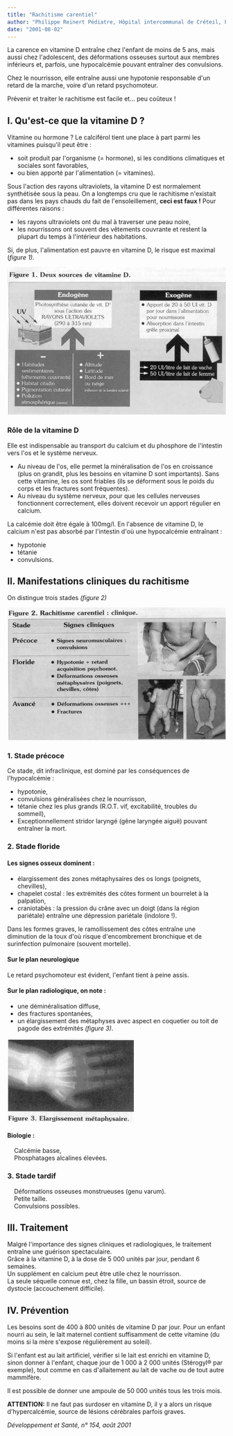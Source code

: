 ```yaml
---
title: "Rachitisme carentiel"
author: "Philippe Reinert Pédiatre, Hôpital intercommunal de Créteil, France."
date: "2001-08-02"
---
```


La carence en vitamine D entraîne chez l'enfant de moins de 5 ans, mais aussi chez l'adolescent, des déformations osseuses surtout aux membres inférieurs et, parfois, une hypocalcémie pouvant entraîner des convulsions.

Chez le nourrisson, elle entraîne aussi une hypotonie responsable d'un retard de la marche, voire d'un retard psychomoteur.

Prévenir et traiter le rachitisme est facile et... peu coûteux !
## I. Qu'est-ce que la vitamine D ?

Vitamine ou hormone ? Le calciférol tient une place à part parmi les vitamines puisqu'il peut être :

*   soit produit par l'organisme (= hormone), si les conditions climatiques et sociales sont favorables,
*   ou bien apporté par l'alimentation (= vitamines).

Sous l'action des rayons ultraviolets, la vitamine D est normalement synthétisée sous la peau. On a longtemps cru que le rachitisme n'existait pas dans les pays chauds du fait de l'ensoleillement, **ceci est faux !** Pour différentes raisons :

*   les rayons ultraviolets ont du mal à traverser une peau noire,
*   les nourrissons ont souvent des vêtements couvrante et restent la plupart du temps à l'intérieur des habitations.

Si, de plus, l'alimentation est pauvre en vitamine D, le risque est maximal (_figure_ _1)._

![](i933-1.jpg)


### Rôle de la vitamine D

Elle est indispensable au transport du calcium et du phosphore de l'intestin vers l'os et le système nerveux.

*   Au niveau de l'os, elle permet la minéralisation de l'os en croissance (plus on grandit, plus les besoins en vitamine D sont importants). Sans cette vitamine, les os sont friables (ils se déforment sous le poids du corps et les fractures sont fréquentes).
*   Au niveau du système nerveux, pour que les cellules nerveuses fonctionnent correctement, elles doivent recevoir un apport régulier en calcium.

La calcémie doit être égale à 100mg/l. En l'absence de vitamine D, le calcium n'est pas absorbé par l'intestin d'où une hypocalcémie entraînant :

*   hypotonie
*   tétanie
*   convulsions.

## Il. Manifestations cliniques du rachitisme

On distingue trois stades _(figure 2)_

![](i933-2.jpg)


### 1. Stade précoce

Ce stade, dit infraclinique, est dominé par les conséquences de l'hypocalcémie :

*   hypotonie,
*   convulsions généralisées chez le nourrisson,
*   tétanie chez les plus grands (R.O.T. vif, excitabilité, troubles du sommeil),
*   Exceptionnellement stridor laryngé (gêne laryngée aiguë) pouvant entraîner la mort.

### 2. Stade floride

#### Les **signes osseux** dominent :

*   élargissement des zones métaphysaires des os longs (poignets, chevilles),
*   chapelet costal : les extrémités des côtes forment un bourrelet à la palpation,
*   craniotabès : la pression du crâne avec un doigt (dans la région pariétale) entraîne une dépression pariétale (indolore !).

Dans les formes graves, le ramollissement des côtes entraîne une diminution de la toux d'où risque d'encombrement bronchique et de surinfection pulmonaire (souvent mortelle).

#### Sur le plan neurologique

Le retard psychomoteur est évident, l'enfant tient à peine assis.

#### Sur le plan radiologique, on note :

*   une déminéralisation diffuse,
*   des fractures spontanées,
*   un élargissement des métaphyses avec aspect en coquetier ou toit de pagode des extrémités _(figure 3)_.

![](i933-3.jpg)


#### Biologie :

    Calcémie basse,  
    Phosphatages alcalines élevées.

### 3. Stade tardif

    Déformations osseuses monstrueuses (genu varum).  
    Petite taille.  
    Convulsions possibles.

## III. Traitement

Malgré l'importance des signes cliniques et radiologiques, le traitement entraîne une guérison spectaculaire.  
Grâce à la vitamine D, à la dose de 5 000 unités par jour, pendant 6 semaines.  
Un supplément en calcium peut être utile chez le nourrisson.  
La seule séquelle connue est, chez la fille, un bassin étroit, source de dystocie (accouchement difficile).

## IV. Prévention

Les besoins sont de 400 à 800 unités de vitamine D par jour. Pour un enfant nourri au sein, le lait maternel contient suffisamment de cette vitamine (du moins si la mère s'expose régulièrement au soleil).

Si l'enfant est au lait artificiel, vérifier si le lait est enrichi en vitamine D, sinon donner à l'enfant, chaque jour de 1 000 à 2 000 unités (Stérogyl® par exemple), tout comme en cas d'allaitement au lait de vache ou de tout autre mammifère.

Il est possible de donner une ampoule de 50 000 unités tous les trois mois.

**ATTENTION:** Il ne faut pas surdoser en vitamine D, il y a alors un risque d'hypercalcémie, source de lésions cérébrales parfois graves.

_Développement et Santé, n° 154, août 2001_